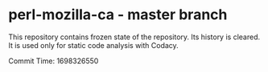 # perl-mozilla-ca - master branch

This repository contains frozen state of the repository.
Its history is cleared. It is used only for static code
analysis with Codacy.

Commit Time: 1698326550